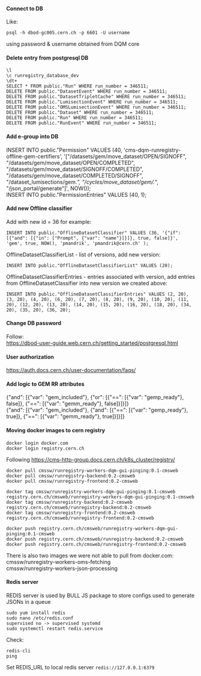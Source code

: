 #### Connect to DB   
Like:  
```
psql -h dbod-gc005.cern.ch -p 6601 -U username  
```
using password & username obtained from DQM core   

#### Delete entry from postgresql DB  
```
\l  
\c runregistry_database_dev  
\dt+  
SELECT * FROM public."Run" WHERE run_number = 346511;  
DELETE FROM public."DatasetEvent" WHERE run_number = 346511;  
DELETE FROM public."DatasetTripletCache" WHERE run_number = 346511;  
DELETE FROM public."LumisectionEvent" WHERE run_number = 346511;  
DELETE FROM public."OMSLumisectionEvent" WHERE run_number = 346511;  
DELETE FROM public."Dataset" WHERE run_number = 346511;  
DELETE FROM public."Run" WHERE run_number = 346511;  
DELETE FROM public."RunEvent" WHERE run_number = 346511;  
```

#### Add e-group into DB  
INSERT INTO public."Permission" VALUES (40, 'cms-dqm-runregistry-offline-gem-certifiers', '["/datasets/gem/move_dataset/OPEN/SIGNOFF", "/datasets/gem/move_dataset/OPEN/COMPLETED", "/datasets/gem/move_dataset/SIGNOFF/COMPLETED", "/datasets/gem/move_dataset/COMPLETED/SIGNOFF", "/dataset_lumisections/gem.*", "/cycles/move_dataset/gem/.*", "/json_portal/generate"]', NOW());  
INSERT INTO public."PermissionEntries" VALUES (40, 1);  

#### Add new Offline classifier
Add with new id = 36 for example:
```
INSERT INTO public."OfflineDatasetClassifier" VALUES (36, '{"if": [{"and": [{"in": ["Prompt", {"var": "name"}]}]}, true, false]}', 'gem', true, NOW(), 'pmandrik', 'pmandrik@cern.ch' );
```

OfflineDatasetClassifierList - list of versions, add new version:
```
INSERT INTO public."OfflineDatasetClassifierList" VALUES (20);
````

OfflineDatasetClassifierEntries - entries associated with version, add entries from OfflineDatasetClassifier into new version we created above:
```
INSERT INTO public."OfflineDatasetClassifierEntries" VALUES (2, 20), (3, 20), (4, 20), (6, 20), (7, 20), (8, 20), (9, 20), (10, 20), (11, 20), (12, 20), (13, 20), (14, 20), (15, 20), (16, 20), (18, 20), (34, 20), (35, 20), (36, 20);
```

#### Change DB password  
Follow:   
https://dbod-user-guide.web.cern.ch/getting_started/postgresql.html   

#### User authorization  
https://auth.docs.cern.ch/user-documentation/faqs/  
   
#### Add logic to GEM RR attributes    
{"and": [{"var": "gem_included"}, {"or": [{"==": [{"var": "gemp_ready"}, false]}, {"==": [{"var": "gemm_ready"}, false]}]}]}  
{"and": [{"var": "gem_included"}, {"and": [{"==": [{"var": "gemp_ready"}, true]}, {"==": [{"var": "gemm_ready"}, true]}]}]}  

#### Moving docker images to cern registry  
```
docker login docker.com  
docker login registry.cern.ch  
```

Following https://cms-http-group.docs.cern.ch/k8s_cluster/registry/   

```
docker pull cmssw/runregistry-workers-dqm-gui-pinging:0.1-cmsweb  
docker pull cmssw/runregistry-backend:0.2-cmsweb  
docker pull cmssw/runregistry-frontend:0.2-cmsweb  

docker tag cmssw/runregistry-workers-dqm-gui-pinging:0.1-cmsweb registry.cern.ch/cmsweb/runregistry-workers-dqm-gui-pinging:0.1-cmsweb  
docker tag cmssw/runregistry-backend:0.2-cmsweb                 registry.cern.ch/cmsweb/runregistry-backend:0.2-cmsweb   
docker tag cmssw/runregistry-frontend:0.2-cmsweb                registry.cern.ch/cmsweb/runregistry-frontend:0.2-cmsweb  

docker push registry.cern.ch/cmsweb/runregistry-workers-dqm-gui-pinging:0.1-cmsweb  
docker push registry.cern.ch/cmsweb/runregistry-backend:0.2-cmsweb  
docker push registry.cern.ch/cmsweb/runregistry-frontend:0.2-cmsweb  
```

There is also two images we were not able to pull from docker.com:  
cmssw/runregistry-workers-oms-fetching  
cmssw/runregistry-workers-json-processing  

#### Redis server
REDIS server is used by BULL JS package to store configs used to generate JSONs in a queue    
```
sudo yum install redis
sudo nano /etc/redis.conf
supervised no -> supervised systemd
sudo systemctl restart redis.service
```
Check:
```
redis-cli
ping
```
Set REDIS_URL to local redis server `redis://127.0.0.1:6379`



